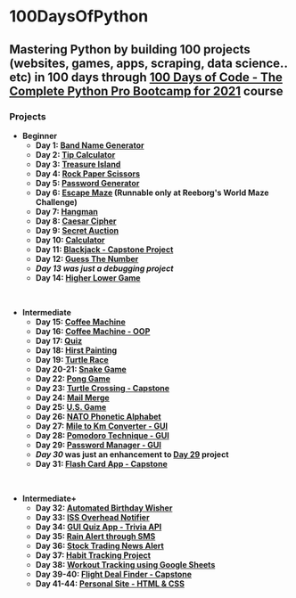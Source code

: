 # 100DaysOfPython

## Mastering Python by building 100 projects (websites, games, apps, scraping, data science.. etc) in 100 days through [100 Days of Code - The Complete Python Pro Bootcamp for 2021](https://www.udemy.com/course/100-days-of-code/) course

### Projects

* **Beginner**
  * **Day 1: [Band Name Generator](https://github.com/OmarKimo/100DaysOfPython/tree/master/Day%20001)**
  * **Day 2: [Tip Calculator](https://github.com/OmarKimo/100DaysOfPython/tree/master/Day%20002)**
  * **Day 3: [Treasure Island](https://github.com/OmarKimo/100DaysOfPython/tree/master/Day%20003)**
  * **Day 4: [Rock Paper Scissors](https://github.com/OmarKimo/100DaysOfPython/tree/master/Day%20004)**
  * **Day 5: [Password Generator](https://github.com/OmarKimo/100DaysOfPython/tree/master/Day%20005)**
  * **Day 6: [Escape Maze](https://github.com/OmarKimo/100DaysOfPython/tree/master/Day%20006) (Runnable only at Reeborg's World Maze Challenge)**
  * **Day 7: [Hangman](https://github.com/OmarKimo/100DaysOfPython/tree/master/Day%20007)**
  * **Day 8: [Caesar Cipher](https://github.com/OmarKimo/100DaysOfPython/tree/master/Day%20008)**
  * **Day 9: [Secret Auction](https://github.com/OmarKimo/100DaysOfPython/tree/master/Day%20009)**
  * **Day 10: [Calculator](https://github.com/OmarKimo/100DaysOfPython/tree/master/Day%20010)**
  * **Day 11: [Blackjack - Capstone Project](https://github.com/OmarKimo/100DaysOfPython/tree/master/Day%20011%20-%20Capstone)**
  * **Day 12: [Guess The Number](https://github.com/OmarKimo/100DaysOfPython/tree/master/Day%20012)**
  * ***Day 13 was just a debugging project***
  * **Day 14: [Higher Lower Game](https://github.com/OmarKimo/100DaysOfPython/tree/master/Day%20014)**
</br>

* **Intermediate**
  * **Day 15: [Coffee Machine](https://github.com/OmarKimo/100DaysOfPython/tree/master/Day%20015)**
  * **Day 16: [Coffee Machine - OOP](https://github.com/OmarKimo/100DaysOfPython/tree/master/Day%20016)**
  * **Day 17: [Quiz](https://github.com/OmarKimo/100DaysOfPython/tree/master/Day%20017)**
  * **Day 18: [Hirst Painting](https://github.com/OmarKimo/100DaysOfPython/tree/master/Day%20018)**
  * **Day 19: [Turtle Race](https://github.com/OmarKimo/100DaysOfPython/tree/master/Day%20019)**
  * **Day 20-21: [Snake Game](https://github.com/OmarKimo/100DaysOfPython/tree/master/Day%20020-021)**
  * **Day 22: [Pong Game](https://github.com/OmarKimo/100DaysOfPython/tree/master/Day%20022)**
  * **Day 23: [Turtle Crossing - Capstone](https://github.com/OmarKimo/100DaysOfPython/tree/master/Day%20023%20-%20Capstone)**
  * **Day 24: [Mail Merge](https://github.com/OmarKimo/100DaysOfPython/tree/master/Day%20024)**
  * **Day 25: [U.S. Game](https://github.com/OmarKimo/100DaysOfPython/tree/master/Day%20025)**
  * **Day 26: [NATO Phonetic Alphabet](https://github.com/OmarKimo/100DaysOfPython/tree/master/Day%20026)**
  * **Day 27: [Mile to Km Converter - GUI](https://github.com/OmarKimo/100DaysOfPython/tree/master/Day%20027)**
  * **Day 28: [Pomodoro Technique - GUI](https://github.com/OmarKimo/100DaysOfPython/tree/master/Day%20028)**
  * **Day 29: [Password Manager - GUI](https://github.com/OmarKimo/100DaysOfPython/tree/master/Day%20029)**
  * ***Day 30* was just an enhancement to [Day 29](https://github.com/OmarKimo/100DaysOfPython/tree/master/Day%20029) project**
  * **Day 31: [Flash Card App - Capstone](https://github.com/OmarKimo/100DaysOfPython/tree/master/Day%20031%20-%20Capstone)**
</br>

* **Intermediate+**
  * **Day 32: [Automated Birthday Wisher](https://github.com/OmarKimo/100DaysOfPython/tree/master/Day%20032)**
  * **Day 33: [ISS Overhead Notifier](https://github.com/OmarKimo/100DaysOfPython/tree/master/Day%20033)**
  * **Day 34: [GUI Quiz App - Trivia API](https://github.com/OmarKimo/100DaysOfPython/tree/master/Day%20034)**
  * **Day 35: [Rain Alert through SMS](https://github.com/OmarKimo/100DaysOfPython/tree/master/Day%20035)**
  * **Day 36: [Stock Trading News Alert](https://github.com/OmarKimo/100DaysOfPython/tree/master/Day%20036)**
  * **Day 37: [Habit Tracking Project](https://github.com/OmarKimo/100DaysOfPython/tree/master/Day%20037)**
  * **Day 38: [Workout Tracking using Google Sheets](https://github.com/OmarKimo/100DaysOfPython/tree/master/Day%20038)**
  * **Day 39-40: [Flight Deal Finder - Capstone](https://github.com/OmarKimo/100DaysOfPython/tree/master/Day%20039-040%20-%20Capstone)**
  * **Day 41-44: [Personal Site - HTML & CSS](https://github.com/OmarKimo/100DaysOfPython/tree/master/Day%20041-044)**

<!---  

* **Advanced**

* **Professional Portfolio Project**

-->
